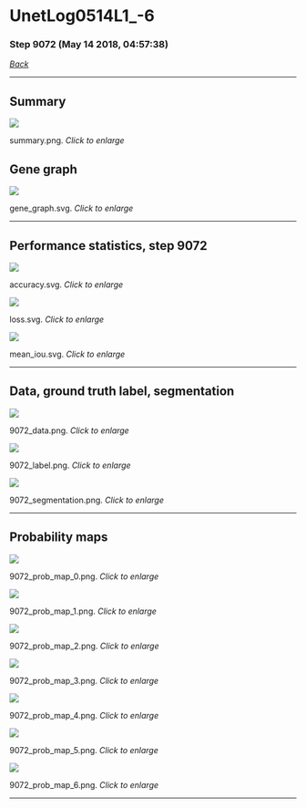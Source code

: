 # UnetLog0514L1_-6

### Step 9072 (May 14 2018, 04:57:38)

[_Back_](..)

---

## Summary

<div class="images"><a href="media/summary.png"><img  src="media/summary.png" align="center"></a><p>summary.png. <i>Click to enlarge</i></p></div>

## Gene graph

<div class="images"><a href="media/gene_graph.svg"><img  src="media/gene_graph.svg" align="center"></a><p>gene_graph.svg. <i>Click to enlarge</i></p></div>

---

## Performance statistics, step 9072

<div class="images"><a href="media/accuracy.svg"><img class="mini" src="media/accuracy.svg" align="center"></a><p>accuracy.svg. <i>Click to enlarge</i></p></div>
<div class="images"><a href="media/loss.svg"><img class="mini" src="media/loss.svg" align="center"></a><p>loss.svg. <i>Click to enlarge</i></p></div>
<div class="images"><a href="media/mean_iou.svg"><img class="mini" src="media/mean_iou.svg" align="center"></a><p>mean_iou.svg. <i>Click to enlarge</i></p></div>

---

## Data, ground truth label, segmentation

<div class="images"><a href="media/9072_data.png"><img class="mini" src="media/9072_data.png" align="center"></a><p>9072_data.png. <i>Click to enlarge</i></p></div>
<div class="images"><a href="media/9072_label.png"><img class="mini" src="media/9072_label.png" align="center"></a><p>9072_label.png. <i>Click to enlarge</i></p></div>
<div class="images"><a href="media/9072_segmentation.png"><img class="mini" src="media/9072_segmentation.png" align="center"></a><p>9072_segmentation.png. <i>Click to enlarge</i></p></div>

---

## Probability maps

<div class="images"><a href="media/9072_prob_map_0.png"><img class="mini" src="media/9072_prob_map_0.png" align="center"></a><p>9072_prob_map_0.png. <i>Click to enlarge</i></p></div>
<div class="images"><a href="media/9072_prob_map_1.png"><img class="mini" src="media/9072_prob_map_1.png" align="center"></a><p>9072_prob_map_1.png. <i>Click to enlarge</i></p></div>
<div class="images"><a href="media/9072_prob_map_2.png"><img class="mini" src="media/9072_prob_map_2.png" align="center"></a><p>9072_prob_map_2.png. <i>Click to enlarge</i></p></div>
<div class="images"><a href="media/9072_prob_map_3.png"><img class="mini" src="media/9072_prob_map_3.png" align="center"></a><p>9072_prob_map_3.png. <i>Click to enlarge</i></p></div>
<div class="images"><a href="media/9072_prob_map_4.png"><img class="mini" src="media/9072_prob_map_4.png" align="center"></a><p>9072_prob_map_4.png. <i>Click to enlarge</i></p></div>
<div class="images"><a href="media/9072_prob_map_5.png"><img class="mini" src="media/9072_prob_map_5.png" align="center"></a><p>9072_prob_map_5.png. <i>Click to enlarge</i></p></div>
<div class="images"><a href="media/9072_prob_map_6.png"><img class="mini" src="media/9072_prob_map_6.png" align="center"></a><p>9072_prob_map_6.png. <i>Click to enlarge</i></p></div>

---


